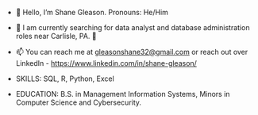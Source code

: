 - 👋 Hello, I’m Shane Gleason. Pronouns: He/Him

- 👀 I am currently searching for data analyst and
  database administration roles near Carlisle, PA. 👀
  
- 📫 You can reach me at gleasonshane32@gmail.com or
  reach out over LinkedIn - https://www.linkedin.com/in/shane-gleason/
  
- SKILLS: SQL, R, Python, Excel
- EDUCATION: B.S. in Management Information Systems, Minors in Computer Science and Cybersecurity.
